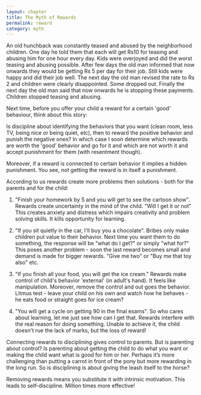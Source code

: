 ```yaml
---
layout: chapter
title: The Myth of Rewards
permalink: reward
category: myth
---
```


An old hunchback was constantly teased and abused by the neighborhood children. One day he told them that each will get Rs10 for teasing and abusing him for one hour every day. Kids were overjoyed and did the worst teasing and abusing possible. After few days the old man informed that now onwards they would be getting Rs 5 per day for their job. Still kids were happy and did their job well. The next day the old man revised the rate to Rs 2 and children were clearly disappointed. Some dropped out. Finally the next day the old man said that now onwards he is stopping these payments. Children stopped teasing and abusing.

Next time, before you offer your child a reward for a certain 'good' behaviour, think about this story:

Is discipline about identifying the behaviors that you want (clean room, less TV, being nice or being quiet, etc), then to reward the positive behavior and punish the negative ones? In which case I soon determine which rewards are worth the 'good' behavior and go for it and which are not worth it and accept punishment for them (with resentment though).

Moreover, if a reward is connected to certain behavior it implies a hidden punishment. You see, not getting the reward is in itself a punishment. 

According to us rewards create more problems then solutions - both for the parents and for the child: 

1. "Finish your homework by 5 and you will get to see the cartoon show". Rewards create uncertainty in the mind of the child. "Will I get it or not" This creates anxiety and distress which impairs creativity and problem solving skills. It kills opportunity for learning.

2. "If you sit quietly in the car, I'll buy you a chocolate". Bribes only make children put value to their behavior. Next time you want them to do something, the response will be "what do I get?" or simply "what for?" This poses another problem - soon the last reward becomes small and demand is made for bigger rewards. "Give me two" or "Buy me that toy also" etc. 

3. "If you finish all your food, you will get the ice cream." Rewards make control of child's behavior 'external' (in adult's hand). It feels like manipulation. Moreover, remove the control and out goes the behavior. Litmus test - leave your child on his own and watch how he behaves - he eats food or straight goes for ice cream? 

4. "You will get a cycle on getting 90 in the final exams". So who cares about learning, let me just see how can I get that. Rewards interfere with the real reason for doing something. Unable to achieve it, the child doesn't rue the lack of marks, but the loss of reward!

Connecting rewards to disciplining gives control to parents. But is parenting about control? Is parenting about getting the child to do what you want or making the child want what is good for him or her. Perhaps it’s more challenging than putting a carrot in front of the pony but more rewarding in the long run. So is disciplining is about giving the leash itself to the horse?

Removing rewards means you substitute it with intrinsic motivation. This leads to self-discipline. Million times more effective!